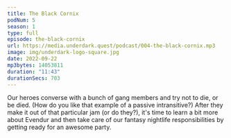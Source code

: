 ```yaml
---
title: The Black Cornix
podNum: 5
season: 1
type: full
episode: the-black-cornix
url: https://media.underdark.quest/podcast/004-the-black-cornix.mp3
image: img/underdark-logo-square.jpg
date: 2022-09-22
mp3bytes: 14053811
duration: "11:43"
durationSecs: 703
---
```


Our heroes converse with a bunch of gang members and try not to die, or be died. (How do you like
that example of a passive intransitive?) After they make it out of that particular jam (or do
they?), it's time to learn a bit more about Evendur and then take care of our fantasy nightlife
responsibilities by getting ready for an awesome party.
